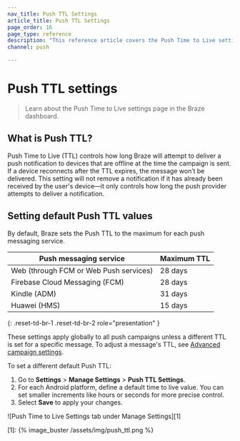 ```yaml
---
nav_title: Push TTL Settings
article_title: Push TTL Settings
page_order: 16
page_type: reference
description: "This reference article covers the Push Time to Live settings page in the Braze dashboard."
channel: push

---
```


# Push TTL settings

> Learn about the Push Time to Live settings page in the Braze dashboard.

## What is Push TTL?

Push Time to Live (TTL) controls how long Braze will attempt to deliver a push notification to devices that are offline at the time the campaign is sent. If a device reconnects after the TTL expires, the message won’t be delivered. This setting will not remove a notification if it has already been received by the user's device—it only controls how long the push provider attempts to deliver a notification.

## Setting default Push TTL values

By default, Braze sets the Push TTL to the maximum for each push messaging service. 

| Push messaging service | Maximum TTL |
| --- | --- |
| Web (through FCM or Web Push services) | 28 days |
| Firebase Cloud Messaging (FCM) | 28 days |
| Kindle (ADM) | 31 days |
| Huawei (HMS) | 15 days |
{: .reset-td-br-1 .reset-td-br-2 role="presentation" }

These settings apply globally to all push campaigns unless a different TTL is set for a specific message. To adjust a message's TTL, see [Advanced campaign settings]({{site.baseurl}}/user_guide/message_building_by_channel/push/android/advanced_campaign_settings/#ttl).

To set a different default Push TTL:

1. Go to **Settings** > **Manage Settings** > **Push TTL Settings**.
2. For each Android platform, define a default time to live value. You can set smaller increments like hours or seconds for more precise control.
3. Select **Save** to apply your changes.

![Push Time to Live Settings tab under Manage Settings][1]


[1]: {% image_buster /assets/img/push_ttl.png %}
